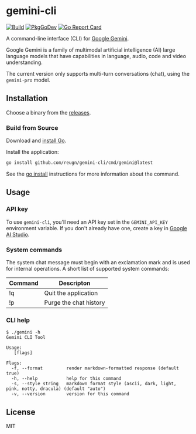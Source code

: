 # gemini-cli
[![Build](https://github.com/reugn/gemini-cli/actions/workflows/build.yml/badge.svg)](https://github.com/reugn/gemini-cli/actions/workflows/build.yml)
[![PkgGoDev](https://pkg.go.dev/badge/github.com/reugn/gemini-cli)](https://pkg.go.dev/github.com/reugn/gemini-cli)
[![Go Report Card](https://goreportcard.com/badge/github.com/reugn/gemini-cli)](https://goreportcard.com/report/github.com/reugn/gemini-cli)

A command-line interface (CLI) for [Google Gemini](https://deepmind.google/technologies/gemini/).

Google Gemini is a family of multimodal artificial intelligence (AI) large language models that have
capabilities in language, audio, code and video understanding.

The current version only supports multi-turn conversations (chat), using the `gemini-pro` model.

## Installation
Choose a binary from the [releases](https://github.com/reugn/gemini-cli/releases).

### Build from Source
Download and [install Go](https://golang.org/doc/install).

Install the application:

```sh
go install github.com/reugn/gemini-cli/cmd/gemini@latest
```

See the [go install](https://go.dev/ref/mod#go-install) instructions for more information about the command.

## Usage

### API key
To use `gemini-cli`, you'll need an API key set in the `GEMINI_API_KEY` environment variable. If you don't already have one, create a key in [Google AI Studio](https://makersuite.google.com/app/apikey).

### System commands
The system chat message must begin with an exclamation mark and is used for internal operations.
A short list of supported system commands:

| Command | Descripton             |
| ---     | ---                    |
| !q      | Quit the application   |
| !p      | Purge the chat history |

### CLI help
```
$ ./gemini -h
Gemini CLI Tool

Usage:
   [flags]

Flags:
  -f, --format         render markdown-formatted response (default true)
  -h, --help           help for this command
  -s, --style string   markdown format style (ascii, dark, light, pink, notty, dracula) (default "auto")
  -v, --version        version for this command
```

## License
MIT
